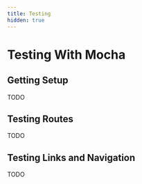 ```yaml
---
title: Testing
hidden: true
---
```


# Testing With Mocha

## Getting Setup

TODO

## Testing Routes

TODO

## Testing Links and Navigation

TODO
